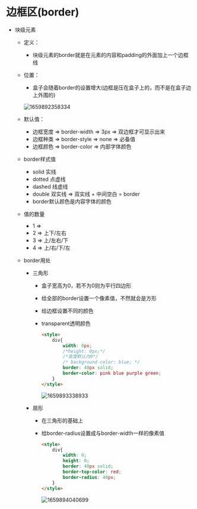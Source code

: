 # 边框区(border)

* 块级元素

  * 定义：

    * 块级元素的border就是在元素的内容和padding的外面加上一个边框线

  * 位置：

    * 盒子会随着border的设置增大(边框是压在盒子上的，而不是在盒子边上外围的)

    ![1659892358334](C:\Users\Administrator\AppData\Roaming\Typora\typora-user-images\1659892358334.png)

  * 默认值：

    * 边框宽度 => border-width => 3px => 双边框才可显示出来
    * 边框种类 => border-style => none  => 必备值
    * 边框颜色 => border-color => 内部字体颜色

  * border样式值

    * solid         实线
    * dotted     点虚线
    * dashed    线虚线
    * double     双实线 => 双实线 + 中间空白 = border
    * border默认颜色是内容字体的颜色

  * 值的数量

    * 1 => 
    * 2 => 上下/左右
    * 3 => 上/左右/下
    * 4 => 上/右/下/左

  * border用处

    * 三角形

      * 盒子宽高为0，若不为0则为平行四边形

      * 给全部的border设置一个像素值，不然就会是方形

      * 给边框设置不同的颜色

      * transparent透明颜色

        ```html
        <style>
            div{
                width: 0px;
                /*height: 0px;*/
                /*高度默认为0*/
                /* background-color: blue; */
                border: 40px solid;
                border-color: pink blue purple green;
            }
        </style>
        ```

        ![1659893338933](C:\Users\Administrator\AppData\Roaming\Typora\typora-user-images\1659893338933.png)

    * 扇形

      * 在三角形的基础上

      * 给border-radius设置成与border-width一样的像素值

        ```html
        <style>
            div{
                width: 0;
                height: 0;
                border: 40px solid;
                border-top-color: red;
                border-radius: 40px;
            }
        </style>
        ```

        ![1659894040699](C:\Users\Administrator\AppData\Roaming\Typora\typora-user-images\1659894040699.png)

      